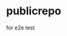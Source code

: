 # publicrepo
for e2e test














































































































































































































































































































































































































































































































































































































































































































































































































































































































































































































































































































































































































































































































































































































































